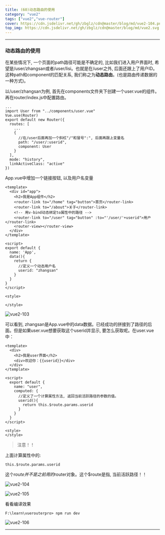 ```yaml
---
title: (60)动态路由的使用
category: "vue2"
tags: ["vue2","vue-router"]
cover: https://cdn.jsdelivr.net/gh/zbglz/cdn@master/blog/md/vue2-104.png
top_img: https://cdn.jsdelivr.net/gh/zbglz/cdn@master/blog/md/vue2.svg
---
```


***

### 动态路由的使用

在某些情况下, 一个页面的path路径可能是不确定的, 比如我们进入用户界面时, 希望是/user/zhangsan或者/user/lisi。也就是在/user之外, 后面还跟上了用户ID。这种path和component的匹配关系, 我们称之为**动态路由**。(也是路由传递数据的一种方式)。

以/user/zhangsan为例, 首先在components文件夹下创建一个user.vue的组件。再在router/index.js中配置路由。


    ...
    import User from "../components/user.vue"
    Vue.use(Router)
    export default new Router({
      routes: [
        ...
        {
          //在/user后面再加一个斜杠"/"和冒号":", 后面再跟上变量名
          path: "/user/:userid",
          component: User
        }
      ],
      mode: "history",
      linkActiveClass: "active"
    })

App.vue中增加一个链接按钮, 以及用户名变量


    <template>
      <div id="app">
        <h2>我是App组件</h2>
        <router-link to="/home" tag="button">首页</router-link>
        <router-link to="/about">关于</router-link>
        <!-- 用v-bind动态绑定to属性中的路径 -->
        <router-link to="/user" tag="button" :to="'/user/'+userid">用户</router-link>
        <router-view></router-view>
      </div>
    </template>
    
    <script>
    export default {
      name: 'App',
      data(){
        return {
          //定义一个动态用户名
          userid: "zhangsan"
        }
      }
    }
    </script>
    
    <style>
    
    </style>


![vue2-103](https://cdn.jsdelivr.net/gh/zbglz/cdn@master/blog/md/vue2-103.png)

可以看到, zhangsan是App.vue中的data数据。已经成功的拼接到了路径的后面。但是如果user.vue想要获取这个userid并显示, 要怎么获取呢。在user.vue中：


    <template>
      <div>
        <h2>我是user界面</h2>
        <div>欢迎你：{{userid}}</div>
      </div>
    </template>
    
    <script>
      export default {
        name: "user",
        computed: {
          //定义了一个计算属性方法, 返回当前活跃路径的参数的值。
          userid(){
            return this.$route.params.userid
          }
        }
      }
    </script>
    
    <style>
    </style>


> 注意！！

上面计算属性中的:

    this.$route.params.userid

这个$route 并不是之前用的$router对象。这个$route是指, 当前活跃路径！！

![vue2-104](https://cdn.jsdelivr.net/gh/zbglz/cdn@master/blog/md/vue2-104.png)

![vue2-105](https://cdn.jsdelivr.net/gh/zbglz/cdn@master/blog/md/vue2-105.png)

看看编译效果

    F:\learn\vuerouterpro> npm run dev

![vue2-106](https://cdn.jsdelivr.net/gh/zbglz/cdn@master/blog/md/vue2-106.png)


***